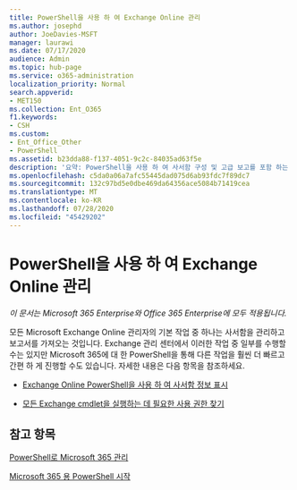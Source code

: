```yaml
---
title: PowerShell을 사용 하 여 Exchange Online 관리
ms.author: josephd
author: JoeDavies-MSFT
manager: laurawi
ms.date: 07/17/2020
audience: Admin
ms.topic: hub-page
ms.service: o365-administration
localization_priority: Normal
search.appverid:
- MET150
ms.collection: Ent_O365
f1.keywords:
- CSH
ms.custom:
- Ent_Office_Other
- PowerShell
ms.assetid: b23dda88-f137-4051-9c2c-84035ad63f5e
description: '요약: PowerShell을 사용 하 여 사서함 구성 및 고급 보고를 포함 하는 Microsoft Exchange Online을 관리 하는 방법을 보여 주는 경우'
ms.openlocfilehash: c5da0a06a7afc55445dad075d6ab93fdc7f89dc7
ms.sourcegitcommit: 132c97bd5e0dbe469da64356ace5084b71419cea
ms.translationtype: MT
ms.contentlocale: ko-KR
ms.lasthandoff: 07/28/2020
ms.locfileid: "45429202"
---
```

# <a name="manage-exchange-online-with-powershell"></a>PowerShell을 사용 하 여 Exchange Online 관리

*이 문서는 Microsoft 365 Enterprise와 Office 365 Enterprise에 모두 적용됩니다.*

모든 Microsoft Exchange Online 관리자의 기본 작업 중 하나는 사서함을 관리하고 보고서를 가져오는 것입니다. Exchange 관리 센터에서 이러한 작업 중 일부를 수행할 수는 있지만 Microsoft 365에 대 한 PowerShell을 통해 다른 작업을 훨씬 더 빠르고 간편 하 게 진행할 수도 있습니다. 자세한 내용은 다음 항목을 참조하세요.
  
- [Exchange Online PowerShell을 사용 하 여 사서함 정보 표시](https://docs.microsoft.com/exchange/recipients-in-exchange-online/manage-user-mailboxes/use-powershell-to-display-mailbox-information)
    
- [모든 Exchange cmdlet을 실행하는 데 필요한 사용 권한 찾기](https://docs.microsoft.com/powershell/exchange/exchange-server/find-exchange-cmdlet-permissions)
    
## <a name="see-also"></a>참고 항목

[PowerShell로 Microsoft 365 관리](manage-office-365-with-office-365-powershell.md)
  
[Microsoft 365 용 PowerShell 시작](getting-started-with-office-365-powershell.md)

